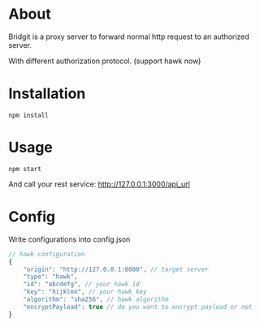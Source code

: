 # About

Bridgit is a proxy server to forward normal http request to an authorized server.

With different authorization protocol. (support hawk now)

# Installation

```
npm install
```

# Usage

```
npm start
```

And call your rest service: http://127.0.0.1:3000/api_url

# Config

Write configurations into config.json

```javascript
// hawk configuration
{
    "origin": "http://127.0.0.1:8000", // target server
    "type": "hawk",
    "id": "abcdefg", // your hawk id
    "key": "hijklmn", // your hawk key
    "algorithm": "sha256", // hawk algorithm
    "encryptPayload": true // do you want to encrypt payload or not
}
```
